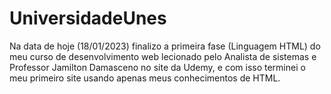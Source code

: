# UniversidadeUnes
Na data de hoje (18/01/2023) finalizo a primeira fase (Linguagem HTML) do meu curso de desenvolvimento web lecionado pelo Analista de sistemas e Professor Jamilton Damasceno no site da Udemy, e com isso terminei o meu primeiro site usando apenas meus conhecimentos de HTML.
